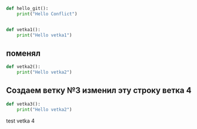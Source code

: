 ```python 
def hello_git():
    print("Hello Conflict")


def vetka1():
    print("Hello vetka1")
```


## поменял

```python
def vetka2():
    print("Hello vetka2")
```

## Создаем ветку №3 изменил эту строку ветка 4

```python
def vetka3():
    print("Hello vetka2")
```

test vetka 4